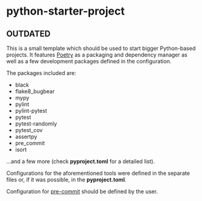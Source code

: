 # python-starter-project

## OUTDATED

This is a small template which should be used to start bigger Python-based
projects. It features [Poetry](https://python-poetry.org/) as a packaging and
dependency manager as well as a few development packages defined in the
configuration.

The packages included are:

- black
- flake8_bugbear
- mypy
- pylint
- pylint-pytest
- pytest
- pytest-randomly
- pytest_cov
- assertpy
- pre_commit
- isort

...and a few more (check **pyproject.toml** for a detailed list).

Configurations for the aforementioned tools were defined in the separate files
or, if it was possible, in the **pyproject.toml**.

Configuration for [pre-commit](https://pre-commit.com/) should be defined by the
user.
